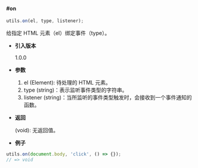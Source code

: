 #### #on

```javascript
utils.on(el, type, listener);
```

给指定 HTML 元素（el）绑定事件（type）。

- **引入版本**

    1.0.0

- **参数**

    1. el (Element): 待处理的 HTML 元素。
    2. type (string)：表示监听事件类型的字符串。
    3. listener (string)：当所监听的事件类型触发时，会接收到一个事件通知的函数。

- **返回**

    (void): 无返回值。

- **例子**

```javascript
utils.on(document.body, 'click', () => {});
// => void
```

